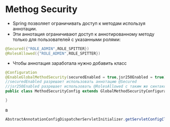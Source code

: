 # Methog Security
* Spring позволяет ограничивать доступ к методам
используя аннотации.
* Эти аннотация ограничивают доступ к аннотированному методу только для пользователей с указанными ролями:
```java
@Secured({"ROLE_ADMIN",ROLE_SPITTER})
@RolesAllowed({"ROLE_ADMIN",ROLE_SPITTER})
```
* Чтобы аннотация заработала нужно добавить класс
```java
@Configuration
@EnableGlobalMethodSecurity(securedEnabled = true,jsr250Enabled = true)
//securedEnabled разрешает использовать аннотацию @Secured
//jsr250Enabled разрешает использовать @RolesAllowed с таким же синтаксисом
public class MethodSecurityConfig extends GlobalMethodSecurityConfiguration {

}
```
в
```java
AbstractAnnotationConfigDispatcherServletInitializer.getServletConfigClasses()
```
